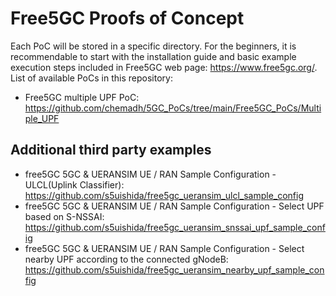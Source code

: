 # Free5GC Proofs of Concept

Each PoC will be stored in a specific directory. For the beginners, it is recommendable to start with the installation guide and basic example execution steps included in Free5GC web page: https://www.free5gc.org/. List of available PoCs in this repository:
- Free5GC multiple UPF PoC: https://github.com/chemadh/5GC_PoCs/tree/main/Free5GC_PoCs/Multiple_UPF

## Additional third party examples
- free5GC 5GC & UERANSIM UE / RAN Sample Configuration - ULCL(Uplink Classifier): https://github.com/s5uishida/free5gc_ueransim_ulcl_sample_config
- free5GC 5GC & UERANSIM UE / RAN Sample Configuration - Select UPF based on S-NSSAI: https://github.com/s5uishida/free5gc_ueransim_snssai_upf_sample_config
- free5GC 5GC & UERANSIM UE / RAN Sample Configuration - Select nearby UPF according to the connected gNodeB: https://github.com/s5uishida/free5gc_ueransim_nearby_upf_sample_config

